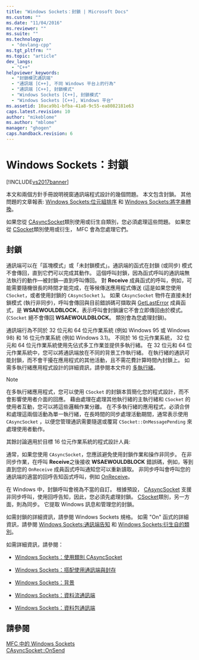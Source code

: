 ```yaml
---
title: "Windows Sockets：封鎖 | Microsoft Docs"
ms.custom: ""
ms.date: "11/04/2016"
ms.reviewer: ""
ms.suite: ""
ms.technology: 
  - "devlang-cpp"
ms.tgt_pltfrm: ""
ms.topic: "article"
dev_langs: 
  - "C++"
helpviewer_keywords: 
  - "封鎖模式通訊端"
  - "通訊端 [C++], 不同 Windows 平台上的行為"
  - "通訊端 [C++], 封鎖模式"
  - "Windows Sockets [C++], 封鎖模式"
  - "Windows Sockets [C++], Windows 平台"
ms.assetid: 10aca9b1-bfba-41a8-9c55-ea8082181e63
caps.latest.revision: 10
author: "mikeblome"
ms.author: "mblome"
manager: "ghogen"
caps.handback.revision: 6
---
```

# Windows Sockets：封鎖
[!INCLUDE[vs2017banner](../assembler/inline/includes/vs2017banner.md)]

本文和兩個方針手冊說明視窗通訊端程式設計的幾個問題。  本文包含封鎖。  其他問題的文章報表: [Windows Sockets:位元組排序](../mfc/windows-sockets-byte-ordering.md) 和 [Windows Sockets:將字串轉換](../mfc/windows-sockets-converting-strings.md)。  
  
 如果您從 [CAsyncSocket](../mfc/reference/casyncsocket-class.md)類別使用或衍生自類別，您必須處理這些問題。  如果您從 [CSocket](../mfc/reference/csocket-class.md)類別使用或衍生， MFC 會為您處理它們。  
  
## 封鎖  
 通訊端可以在「區塊模式」或「未封鎖模式」。通訊端的函式在封鎖 \(或同步\) 模式不會傳回，直到它們可以完成其動作。  這個呼叫封鎖，因為函式呼叫的通訊端無法執行的動作—被封鎖—直到呼叫傳回。  對 **Receive** 成員函式的呼叫，例如，可能需要隨機很長的時間才能完成，在等候傳送應用程式傳送 \(這是如果您使用 `CSocket`，或者使用封鎖的 `CAsyncSocket` \)。  如果 `CAsyncSocket` 物件在直接未封鎖模式 \(執行非同步\)，呼叫會傳回與目前錯誤碼可擷取與 [GetLastError](../Topic/CAsyncSocket::GetLastError.md) 成員函式，是 **WSAEWOULDBLOCK**，表示呼叫會封鎖讓它不會立即傳回由於模式。\(`CSocket` 絕不會傳回 **WSAEWOULDBLOCK**。  類別會為您處理封鎖\)。  
  
 通訊端行為不同於 32 位元和 64 位元作業系統 \(例如 Windows 95 或 Windows 98\) 和 16 位元作業系統 \(例如 Windows 3.1\)。  不同於 16 位元作業系統， 32 位元和 64 位元作業系統使用先佔式多工作業並提供多執行緒。  在 32 位元和 64 位元作業系統中，您可以將通訊端放在不同的背景工作執行緒。  在執行緒的通訊可能封鎖，而不會干擾在應用程式的其他活動，且不需花費計算時間內封鎖上。  如需多執行緒應用程式設計的詳細資訊，請參閱本文件的 [多執行緒](../parallel/multithreading-support-for-older-code-visual-cpp.md)。  
  
> [!NOTE]
>  在多執行緒應用程式，您可以使用 `CSocket` 的封鎖本質簡化您的程式設計，而不會影響使用者介面的回應。  藉由處理在處理其他執行緒的主執行緒和 `CSocket` 的使用者互動，您可以將這些邏輯作業分離。  在不多執行緒的應用程式，必須合併和處理這兩個活動為單一執行緒，在長時間的同步處理活動期間，通常表示使用 `CAsyncSocket` ，以便您管理通訊需要隨選或覆寫 `CSocket::OnMessagePending` 來處理使用者動作。  
  
 其餘討論適用於目標 16 位元作業系統的程式設計人員:  
  
 通常，如果您使用 `CAsyncSocket`，您應該避免使用封鎖作業和操作非同步。  在非同步作業，在呼叫 **Receive**之後接收 **WSAEWOULDBLOCK** 錯誤碼，例如，等到直到您的 `OnReceive` 成員函式呼叫通知您可以重新讀取。  非同步呼叫會呼叫您的通訊端的適當的回呼告知函式呼叫，例如 [OnReceive](../Topic/CAsyncSocket::OnReceive.md)。  
  
 在 Windows 中，封鎖呼叫會視為不當的自訂。  根據預設， [CAsyncSocket](../mfc/reference/casyncsocket-class.md) 支援非同步呼叫，使用回呼告知，因此，您必須先處理封鎖。  [CSocket](../mfc/reference/csocket-class.md)類別，另一方面，則為同步。  它提取 Windows 訊息和管理您的封鎖。  
  
 如需封鎖的詳細資訊，請參閱 Windows Sockets 規格。  如需 "On" 函式的詳細資訊，請參閱 [Windows Sockets:通訊端告知](../mfc/windows-sockets-socket-notifications.md) 和 [Windows Sockets:衍生自的類別](../mfc/windows-sockets-deriving-from-socket-classes.md)。  
  
 如需詳細資訊，請參閱：  
  
-   [Windows Sockets：使用類別 CAsyncSocket](../mfc/windows-sockets-using-class-casyncsocket.md)  
  
-   [Windows Sockets：搭配使用通訊端與封存](../mfc/windows-sockets-using-sockets-with-archives.md)  
  
-   [Windows Sockets：背景](../mfc/windows-sockets-background.md)  
  
-   [Windows Sockets：資料流通訊端](../mfc/windows-sockets-stream-sockets.md)  
  
-   [Windows Sockets：資料包通訊端](../mfc/windows-sockets-datagram-sockets.md)  
  
## 請參閱  
 [MFC 中的 Windows Sockets](../mfc/windows-sockets-in-mfc.md)   
 [CAsyncSocket::OnSend](../Topic/CAsyncSocket::OnSend.md)
